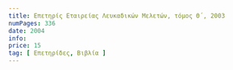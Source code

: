 ```yaml
---
title: Επετηρίς Εταιρείας Λευκαδικών Μελετών, τόμος Θ΄, 2003
numPages: 336
date: 2004
info: 
price: 15
tag: [ Επετηρίδες, Βιβλία ]
---
```

